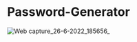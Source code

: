 # Password-Generator
![Web capture_26-6-2022_185656_](https://user-images.githubusercontent.com/106550353/175839082-cd4a8995-6594-482f-a718-ebb5ccb073a1.jpeg)

